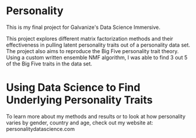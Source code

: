 # Personality

This is my final project for Galvanize's Data Science Immersive.

This project explores different matrix factorization methods and their effectiveness
in pulling latent personality traits out of a personality data set.  The project also aims to reproduce the Big Five personality trait theory.
Using a custom written ensemble NMF algorithm, I was able to find 3 out 5 of the Big Five traits in the data set.


# Using Data Science to Find Underlying Personality Traits

To learn more about my methods and results or to look at how personality varies by gender, country and age, check out my website at: personalitydatascience.com
